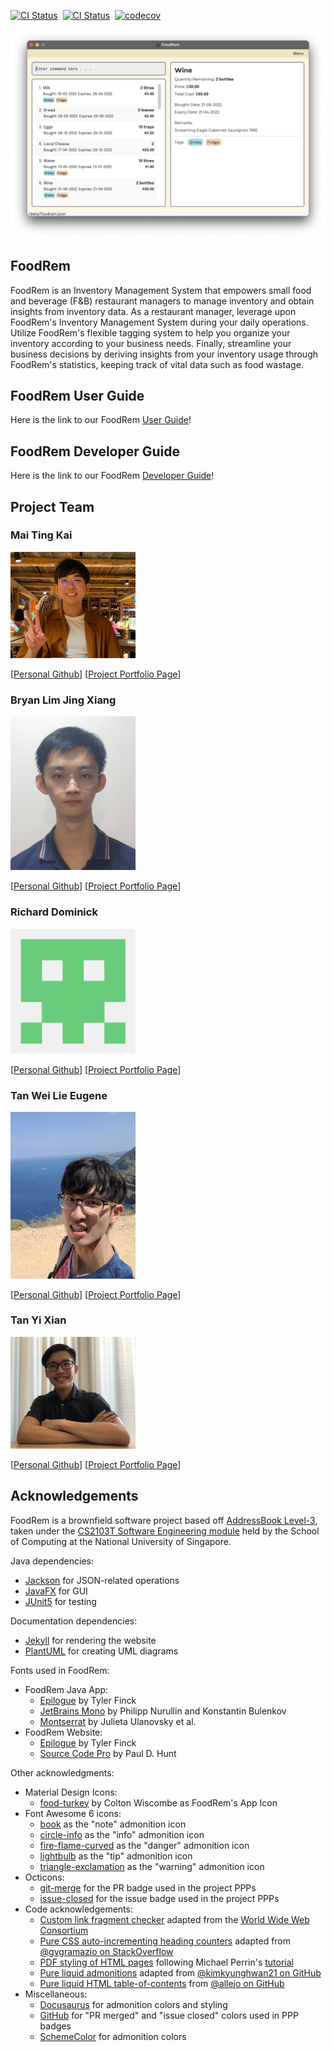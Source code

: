[![CI Status](https://github.com/AY2223S1-CS2103T-W16-2/tp/workflows/Java%20CI/badge.svg)](https://github.com/AY2223S1-CS2103T-W16-2/tp/actions)
&nbsp;[![CI Status](https://github.com/AY2223S1-CS2103T-W16-2/tp/workflows/Build/badge.svg)](https://github.com/AY2223S1-CS2103T-W16-2/tp/actions)
&nbsp;[![codecov](https://codecov.io/gh/AY2223S1-CS2103T-W16-2/tp/branch/master/graph/badge.svg)](https://codecov.io/gh/AY2223S1-CS2103T-W16-2/tp)

![Ui](docs/images/Ui.png)

## FoodRem

<!--  TODO: Check that this matches {{ site.data.foodrem.about.summary }} -->

FoodRem is an Inventory Management System that empowers small food and beverage (F&B) restaurant managers to manage inventory and obtain insights from inventory data. As a restaurant manager, leverage upon FoodRem's Inventory Management System during your daily operations. Utilize FoodRem's flexible tagging system to help you organize your inventory according to your business needs. Finally, streamline your business decisions by deriving insights from your inventory usage through FoodRem's statistics, keeping track of vital data such as food wastage.

## FoodRem User Guide

Here is the link to our FoodRem [User Guide](https://ay2223s1-cs2103t-w16-2.github.io/tp/UserGuide.html)!

## FoodRem Developer Guide

Here is the link to our FoodRem [Developer Guide](https://ay2223s1-cs2103t-w16-2.github.io/tp/DeveloperGuide.html)!

## Project Team

### Mai Ting Kai

<img src="docs/images/ferusel.png" width="200px">

[[Personal Github](https://github.com/ferusel)]
[[Project Portfolio Page](https://ay2223s1-cs2103t-w16-2.github.io/tp/team/ferusel)]

### Bryan Lim Jing Xiang

<img src="docs/images/bryanljx.png" width="200px">

[[Personal Github](https://github.com/bryanljx)]
[[Project Portfolio Page](https://ay2223s1-cs2103t-w16-2.github.io/tp/team/bryanljx)]

### Richard Dominick

<img src="docs/images/richdom2185.png" width="200px">

[[Personal Github](https://github.com/RichDom2185)]
[[Project Portfolio Page](https://ay2223s1-cs2103t-w16-2.github.io/tp/team/richdom2185)]

### Tan Wei Lie Eugene

<img src="docs/images/eugenetanwl3881.png" width="200px">

[[Personal Github](https://github.com/eugenetanwl3881)]
[[Project Portfolio Page](https://ay2223s1-cs2103t-w16-2.github.io/tp/team/eugenetanwl3881)]

### Tan Yi Xian

<img src="docs/images/yixiann.png" width="200px">

[[Personal Github](https://github.com/yixiann)]
[[Project Portfolio Page](https://ay2223s1-cs2103t-w16-2.github.io/tp/team/yixiann)]

## Acknowledgements

<!-- TODO: Check that this matches {{ site.data.foodrem.acknowledgements }} -->
FoodRem is a brownfield software project based off [AddressBook Level-3](https://se-education.org/addressbook-level3/), taken under the [CS2103T Software Engineering module](https://nus-cs2103-ay2223s1.github.io/website/index.html) held by the School of Computing at the National University of Singapore.

Java dependencies:

* [Jackson](https://github.com/FasterXML/jackson) for JSON-related operations
* [JavaFX](https://openjfx.io/) for GUI
* [JUnit5](https://github.com/junit-team/junit5) for testing

Documentation dependencies:

* [Jekyll](https://jekyllrb.com/) for rendering the website
* [PlantUML](https://plantuml.com/) for creating UML diagrams

Fonts used in FoodRem:

* FoodRem Java App:
  * [Epilogue](https://fonts.google.com/specimen/Epilogue) by Tyler Finck
  * [JetBrains Mono](https://fonts.google.com/specimen/JetBrains+Mono) by Philipp Nurullin and Konstantin Bulenkov
  * [Montserrat](https://fonts.google.com/specimen/Montserrat) by Julieta Ulanovsky et al.
* FoodRem Website:
  * [Epilogue](https://fonts.google.com/specimen/Epilogue) by Tyler Finck
  * [Source Code Pro](https://fonts.google.com/specimen/Source+Code+Pro) by Paul D. Hunt

Other acknowledgments:

* Material Design Icons:
  * [food-turkey](https://materialdesignicons.com/icon/food-turkey) by Colton Wiscombe as FoodRem's App Icon
* Font Awesome 6 icons:
  * [book](https://fontawesome.com/icons/book) as the "note" admonition icon
  * [circle-info](https://fontawesome.com/icons/circle-info) as the "info" admonition icon
  * [fire-flame-curved](https://fontawesome.com/icons/fire-flame-curved) as the "danger" admonition icon
  * [lightbulb](https://fontawesome.com/icons/lightbulb) as the "tip" admonition icon
  * [triangle-exclamation](https://fontawesome.com/icons/triangle-exclamation) as the "warning" admonition icon
* Octicons:
  * [git-merge](https://primer.style/octicons/git-merge-16) for the PR badge used in the project PPPs
  * [issue-closed](https://primer.style/octicons/issue-closed-16) for the issue badge used in the project PPPs
* Code acknowledgements:
  * [Custom link fragment checker](https://github.com/AY2223S1-CS2103T-W16-2/tp/blob/master/cli-test/linkchecker/check-links.js) adapted from the [World Wide Web Consortium](https://github.com/w3c/node-linkchecker)
  * [Pure CSS auto-incrementing heading counters](https://github.com/AY2223S1-CS2103T-W16-2/tp/blob/master/docs/_sass/toc.scss) adapted from [@gvgramazio on StackOverflow](https://stackoverflow.com/a/51007932/9311854)
  * [PDF styling of HTML pages](https://github.com/AY2223S1-CS2103T-W16-2/tp/blob/master/docs/_sass/pdf.scss) following Michael Perrin's [tutorial](https://www.michaelperrin.fr/blog/2019/11/printing-the-web-part-2-html-and-css-for-printing-books)
  * [Pure liquid admonitions](https://github.com/AY2223S1-CS2103T-W16-2/tp/blob/master/docs/_sass/admonitions.scss) adapted from [@kimkyunghwan21 on GitHub](https://github.com/kimkyunghwan21/kimkyunghwan21.github.io/blob/master/_layouts/plugins/extension.liquid)
  * [Pure liquid HTML table-of-contents](https://github.com/AY2223S1-CS2103T-W16-2/tp/blob/master/docs/_includes/toc.html) from [@allejo on GitHub](https://github.com/allejo/jekyll-toc)
* Miscellaneous:
  * [Docusaurus](https://docusaurus.io/docs/markdown-features/admonitions) for admonition colors and styling
  * [GitHub](https://github.com) for "PR merged" and "issue closed" colors used in PPP badges
  * [SchemeColor](https://www.schemecolor.com/pastel-rainbow.php) for admonition colors
